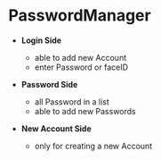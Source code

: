 
# PasswordManager

- **Login Side**
  - able to add new Account
  - enter Password or faceID

- **Password Side**
  - all Password in a list
  - able to add new Passwords

- **New Account Side**
  - only for creating a new Account
